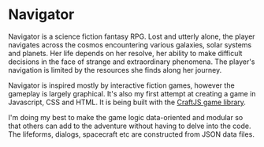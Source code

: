 Navigator
=========

Navigator is a science fiction fantasy RPG. Lost and utterly alone, the player navigates across the cosmos encountering various galaxies, solar systems and planets. Her life depends on her resolve, her ability to make difficult decisions in the face of strange and extraordinary phenomena. The player's navigation is limited by the resources she finds along her journey.

Navigator is inspired mostly by interactive fiction games, however the gameplay is largely graphical. It's also my first attempt at creating a game in Javascript, CSS and HTML. It is being built with the [CraftJS game library](https://github.com/craftyjs/Crafty).

I'm doing my best to make the game logic data-oriented and modular so that others can add to the adventure without having to delve into the code. The lifeforms, dialogs, spacecraft etc are constructed from JSON data files.


